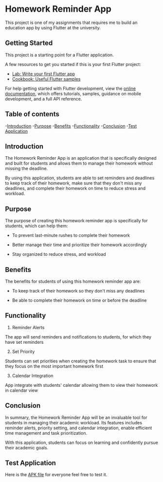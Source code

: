 # Homework Reminder App

This project is one of my assignments that requires me to build an education app by using Flutter at the university.

## Getting Started

This project is a starting point for a Flutter application.

A few resources to get you started if this is your first Flutter project:

- [Lab: Write your first Flutter app](https://docs.flutter.dev/get-started/codelab)
- [Cookbook: Useful Flutter samples](https://docs.flutter.dev/cookbook)

For help getting started with Flutter development, view the
[online documentation](https://docs.flutter.dev/), which offers tutorials,
samples, guidance on mobile development, and a full API reference.

## Table of contents

-[Introduction](#introduction)
-[Purpose](#purpose)
-[Benefits](#benefits)
-[Functionality](#functionality)
-[Conclusion](#conclusion)
-[Test Application](#test-application)

## Introduction

The Homework Reminder App is an application that is specifically designed and built for students and allows them to manage their homework without missing the deadline.

By using this application, students are able to set reminders and deadlines to keep track of their homework, make sure that they don't miss any deadlines, and complete their homework on time to reduce stress and workload.

## Purpose

The purpose of creating this homework reminder app is specifically for students, which can help them:

- To prevent last-minute rushes to complete their homework

- Better manage their time and prioritize their homework accordingly

- Stay organized to reduce stress, and workload

## Benefits

The benefits for students of using this homework reminder app are:

- To keep track of their homework so they don't miss any deadlines

- Be able to complete their homework on time or before the deadline

## Functionality

1. Reminder Alerts

The app will send reminders and notifications to students, for which they have set reminders

2. Set Priority

Students can set priorities when creating the homework task to ensure that they focus on the most important homework first

3. Calendar Integration

App integrate with students' calendar allowing them to view their homework in calendar view

## Conclusion

In summary, the Homework Reminder App will be an invaluable tool for students in managing their academic workload. Its features includes reminder alerts, priority setting, and calendar integration, enable efficient time management and task prioritization.

With this application, students can focus on learning and confidently pursue their academic goals.

## Test Application

Here is the [APK file](./build/app/outputs/flutter-apk/app-release.apk) for everyone feel free to test it.
